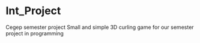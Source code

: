 # Int_Project
Cegep semester project
Small and simple 3D curling game for our semester project in programming
